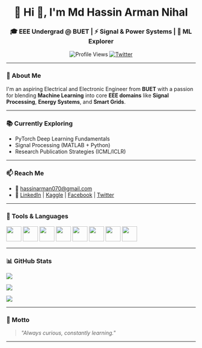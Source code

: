 <h1 align="center">🌌 Hi 👋, I'm Md Hassin Arman Nihal</h1>
<h3 align="center">🎓 EEE Undergrad @ BUET | ⚡ Signal & Power Systems | 🤖 ML Explorer</h3>

<p align="center">
  <img src="https://komarev.com/ghpvc/?username=hassin070&label=Profile%20views&color=blueviolet&style=flat-square" alt="Profile Views" />
  <a href="https://twitter.com/nihal_rmcf"><img src="https://img.shields.io/twitter/follow/nihal_rmcf?label=Follow&style=social" alt="Twitter" /></a>
</p>

---

### 🧠 About Me

I'm an aspiring Electrical and Electronic Engineer from **BUET** with a passion for blending **Machine Learning** into core **EEE domains** like **Signal Processing**, **Energy Systems**, and **Smart Grids**.

---

### 📚 Currently Exploring

- PyTorch Deep Learning Fundamentals  
- Signal Processing (MATLAB + Python)  
- Research Publication Strategies (ICML/ICLR)  

---

### 📫 Reach Me

- 📧 hassinarman070@gmail.com  
- 🔗 [LinkedIn](https://linkedin.com/in/hassin-arman) | [Kaggle](https://kaggle.com/hassinarman) | [Facebook](https://fb.com/hassin.arman7) | [Twitter](https://twitter.com/nihal_rmcf)

---

### 🧰 Tools & Languages

<p align="left">
  <img src="https://cdn.jsdelivr.net/gh/devicons/devicon/icons/python/python-original.svg" width="40"/>
  <img src="https://cdn.jsdelivr.net/gh/devicons/devicon/icons/pytorch/pytorch-original.svg" width="40"/>
  <img src="https://cdn.jsdelivr.net/gh/devicons/devicon/icons/tensorflow/tensorflow-original.svg" width="40"/>
  <img src="https://upload.wikimedia.org/wikipedia/commons/0/05/Scikit_learn_logo_small.svg" width="40"/>
  <img src="https://cdn.jsdelivr.net/gh/devicons/devicon/icons/matlab/matlab-original.svg" width="40"/>
  <img src="https://cdn.jsdelivr.net/gh/devicons/devicon/icons/c/c-original.svg" width="40"/>
  <img src="https://cdn.jsdelivr.net/gh/devicons/devicon/icons/cplusplus/cplusplus-original.svg" width="40"/>
  <img src="https://cdn.jsdelivr.net/gh/devicons/devicon/icons/pandas/pandas-original.svg" width="40"/>
</p>

---

### 📊 GitHub Stats 

<p align="left">
  <img src="https://github-readme-stats.vercel.app/api?username=hassin070&show_icons=true&theme=radical" />
</p>

<p align="left">
  <img src="https://github-readme-stats.vercel.app/api/top-langs/?username=hassin070&layout=compact&theme=radical" />
</p>

<p align="left">
  <img src="https://github-readme-streak-stats.herokuapp.com/?user=hassin070&theme=radical" />
</p>

---

### 🧭 Motto

> _"Always curious, constantly learning."_

---
